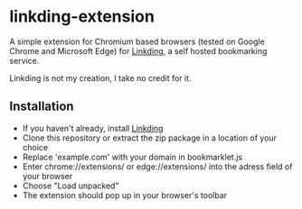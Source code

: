 # linkding-extension
A simple extension for Chromium based browsers (tested on Google Chrome and Microsoft Edge) for [Linkding](https://github.com/sissbruecker/linkding), a self hosted bookmarking service.

Linkding is not my creation, I take no credit for it.

## Installation
* If you haven't already, install [Linkding](https://github.com/sissbruecker/linkding) 
* Clone this repository or extract the zip package in a location of your choice
* Replace 'example.com' with your domain in bookmarklet.js
* Enter chrome://extensions/ or edge://extensions/ into the adress field of your browser
* Choose "Load unpacked"
* The extension should pop up in your browser's toolbar
